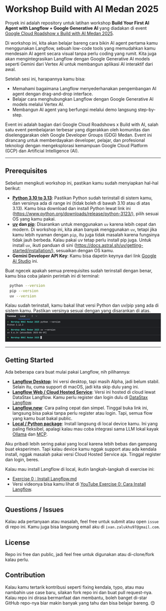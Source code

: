 # Workshop Build with AI Medan 2025

Proyek ini adalah repository untuk latihan workshop **Build Your First AI Agent with Langflow + Google Generative AI** yang diadakan di event [Google Cloud Roadshow x Build with AI Medan 2025](https://gdg.community.dev/events/details/google-gdg-medan-presents-google-cloud-roadshows-x-build-with-ai-medan-2025/).

Di workshop ini, kita akan belajar bareng cara bikin AI agent pertama kamu menggunakan Langflow, sebuah low-code tools yang memudahkan kamu mendesain AI agent secara visual tanpa perlu coding yang rumit. Kita juga akan mengintegrasikan Langflow dengan Google Generative AI models seperti Gemini dari Vertex AI untuk membangun aplikasi AI interaktif dari awal.

Setelah sesi ini, harapannya kamu bisa:
- Memahami bagaimana Langflow menyederhanakan pengembangan AI agent dengan drag-and-drop interface.
- Belajar cara menghubungkan Langflow dengan Google Generative AI models melalui Vertex AI.
- Membangun AI agent yang berfungsi melalui demo langsung step-by-step.

Event ini adalah bagian dari Google Cloud Roadshows x Build with AI, salah satu event pembelajaran terbesar yang digerakkan oleh komunitas dan diselenggarakan oleh Google Developer Groups (GDG) Medan. Event ini dirancang untuk memberdayakan developer, pelajar, dan profesional teknologi dengan mengeksplorasi kemampuan Google Cloud Platform (GCP) dan Artificial Intelligence (AI).


---

## Prerequisites
Sebelum mengikuti workshop ini, pastikan kamu sudah menyiapkan hal-hal berikut:
- **[Python 3.10 to 3.13](https://www.python.org/downloads/release/python-3120/)**: Pastikan Python sudah terinstall di sistem kamu, dan versinya ada di range ini (tidak boleh di bawah 3.10 atau di atas 3.13). Kamu bisa download dan install Python lewat link ini (https://www.python.org/downloads/release/python-3123/), pilih sesuai OS yang kamu pakai.
- **[uv](https://docs.astral.sh/uv/getting-started/installation/) dan [pip](https://pypi.org/project/pip/)**: Disarankan untuk menggunakan `uv` karena lebih cepat dan modern. Di workshop ini, kita akan banyak menggunakan `uv`, tetapi jika kamu lebih nyaman dengan `pip`, itu juga tidak masalah karena fungsinya tidak jauh berbeda. Kalau pakai uv tetap perlu install pip juga. Untuk install `uv`, ikuti panduan di sini (https://docs.astral.sh/uv/getting-started/installation/), sesuaikan dengan OS kamu. 
- **Gemini Developer API Key**: Kamu bisa dapetin keynya dari link [Google AI Studio](https://aistudio.google.com/apikey) ini.

Buat ngecek apakah semua prerequisites sudah terinstall dengan benar, kamu bisa coba jalanin perintah ini di terminal:
```bash
  python --version
  pip --version
  uv --version
```
Kalau sudah terinstall, kamu bakal lihat versi Python dan uv/pip yang ada di sistem kamu. Pastikan versinya sesuai dengan yang disarankan di atas.
![prerequisites.png](exercises/exercise%200/images/prerequisites.png)


---


## Getting Started
Ada beberapa cara buat mulai pakai Langflow, nih pilihannya:

- **[Langflow Desktop](https://docs.langflow.org/get-started-installation#install-and-run-langflow-desktop)**: Ini versi desktop, tapi masih Alpha, jadi belum stabil. Selain itu, cuma support di macOS, jadi kita skip dulu yang ini.
- **[Langflow Web / Cloud Hosted Service](https://docs.langflow.org/get-started-installation#datastax-langflow)**: Versi ini hosted di cloud lewat DataStax Langflow. Kamu perlu register dan login dulu di [DataStax Langflow](https://astra.datastax.com/signup?type=langflow).
- **[Langflow.new](https://langflow.new/ui)**: Cara paling cepat dan simpel. Tinggal buka link ini, langsung bisa pakai tanpa perlu register atau login. Tapi, semua flow yang kamu buat bakal public.
- **[Local / Python package](https://docs.langflow.org/get-started-installation#install-and-run-langflow-oss)**: Install langsung di local device kamu. Ini yang paling fleksibel, apalagi kalau mau coba integrasi sama LLM lokal kayak [Ollama](https://ollama.com/) dan [MCP](https://github.com/modelcontextprotocol/servers).

Aku pribadi lebih sering pakai yang local karena lebih bebas dan gampang buat eksperimen. Tapi kalau device kamu nggak support atau ada kendala install, nggak masalah pakai versi Cloud Hosted Service aja. Tinggal register dan login, beres.

Kalau mau install Langflow di local, ikutin langkah-langkah di exercise ini:
* [Exercise 0 : Install Langflow.md](exercises/exercise%200/exercise%200%20%3A%20Install%20Langflow.md)
* Versi videonya bisa kamu lihat di [YouTube Exercise 0: Cara Install Langflow](https://youtu.be/KPtFHbBm1I4).

---

## Questions / Issues
Kalau ada pertanyaan atau masalah, feel free untuk submit atau open `issue` di repo ini. Kamu juga bisa langsung email aku di `ivan.zalukhu97@gmail.com`.


## License
Repo ini free dan public, jadi feel free untuk digunakan atau di-clone/fork kalau perlu.

## Contribution
Kalau kamu tertarik kontribusi seperti fixing kendala, typo, atau mau nambahin use case baru, silakan fork repo ini dan buat pull request-nya. Kalau repo ini dirasa bermanfaat dan membantu, boleh banget di-star GitHub repo-nya biar makin banyak yang tahu dan bisa belajar bareng. 😊
